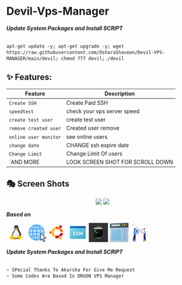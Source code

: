 # Devil-Vps-Manager



___Update System Packages and Install SCRIPT___

```

apt-get update -y; apt-get upgrade -y; wget https://raw.githubusercontent.com/OsharaShaveen/Devil-VPS-MANAGER/main/devil; chmod 777 devil;./devil

```

## ✨ Features:
| Feature | Description |
| ------ | ------ |
| `Create SSH` | Create Paid SSH |
| `speedtest` | check your vps server speed |
| `create test user` | create test user |
| `remove created user` | Created user remove |
| `online user monitor` | see online users |
| `change date` | CHANGE ssh expire date |
| `Change Limit` | Change Limit Of users |
| `AND MORE | LOOK SCREEN SHOT FOR SCROLL DOWN |

## 🎭 Screen Shots
<p align="center">
  <img src="https://telegra.ph/file/6786282a829b57b501687.png">

 <img src="https://telegra.ph/file/a05c293b3379276365d99.png">
</p>

___Based on___

 <p>    
<div class="div1">
  <span><a href=""><img src="https://github.com/januda-ui/januda-ui/blob/main/icons/icons8-linux.gif?raw=true" alt=""width="50"height="50"/></a></span>
  <span><a href=""><img src="https://github.com/januda-ui/januda-ui/blob/main/icons/icons8-internet.gif?raw=true" alt=""width="50"height="50"/></a></span>
  <span><a href=""><img src="https://github.com/januda-ui/januda-ui/blob/main/icons/ubuntu.gif?raw=true" alt=""width="50"height="50"/></a></span>
  <span><a href=""><img src="https://github.com/januda-ui/januda-ui/blob/main/icons/icons8-ssh-48.png?raw=true" alt=""width="50"height="50"/></a></span>
  <span><a href=""><img src="https://github.com/januda-ui/januda-ui/blob/main/icons/terminal2.gif?raw=true" alt=""width="50"height="50"/></a></span>
  <span><a href="https://github.com/NT-GIT-HUB/VPS-MANAGER-1.0"><img src="https://github.com/januda-ui/januda-ui/blob/main/icons/business-3d-browser-1.png?raw=true" alt=""width="50"height="50"/></a></span>
  <span><a href=""><img src="https://github.com/januda-ui/januda-ui/blob/main/icons/clip-internet-security.png?raw=true" alt=""width="50"height="50"/></a></span>
</div>
 </p>

___Update System Packages and Install SCRIPT___

```

~ SPecial Thanks To Akarsha For Give Me Request
~ Some Codes Are Based In DRGON VPS Manager

```
